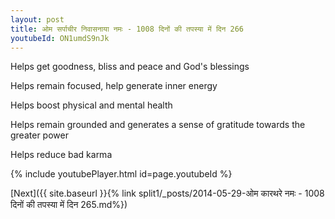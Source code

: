 ```yaml
---
layout: post
title: ओम सर्पाचीर निवासनाया नमः - 1008 दिनों की तपस्या में दिन 266
youtubeId: ON1umdS9nJk
---
```

 
 
Helps get goodness, bliss and peace and God's blessings
 
Helps remain focused, help generate inner energy 
 
Helps boost physical and mental health 
 
Helps remain grounded and generates a sense of gratitude towards the greater power 
 
Helps reduce bad karma
 
 
 
 


{% include youtubePlayer.html id=page.youtubeId %}
 
[Next]({{ site.baseurl }}{% link  split1/_posts/2014-05-29-ओम कारथरे नमः - 1008 दिनों की तपस्या में दिन 265.md%})
 
